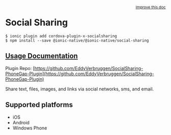 <a style="float:right;font-size:12px;" href="http://github.com/driftyco/ionic-native/edit/master/src/@ionic-native/plugins/social-sharing/index.ts#L1">
  Improve this doc
</a>

# Social Sharing

```
$ ionic plugin add cordova-plugin-x-socialsharing
$ npm install --save @ionic-native/@ionic-native/social-sharing
```

## [Usage Documentation](https://ionicframework.com/docs/v2/native/social-sharing/)

Plugin Repo: [https://github.com/EddyVerbruggen/SocialSharing-PhoneGap-Plugin](https://github.com/EddyVerbruggen/SocialSharing-PhoneGap-Plugin)

Share text, files, images, and links via social networks, sms, and email.

## Supported platforms
- iOS
- Android
- Windows Phone



